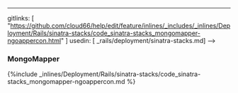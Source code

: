 ---
gitlinks: [ "https://github.com/cloud66/help/edit/feature/inlines/_includes/_inlines/Deployment/Rails/sinatra-stacks/code_sinatra-stacks_mongomapper-ngoappercon.html" ]
 usedin: [ _rails/deployment/sinatra-stacks.md] -->


### MongoMapper



{%include _inlines/Deployment/Rails/sinatra-stacks/code_sinatra-stacks_mongomapper-ngoappercon.md %}




